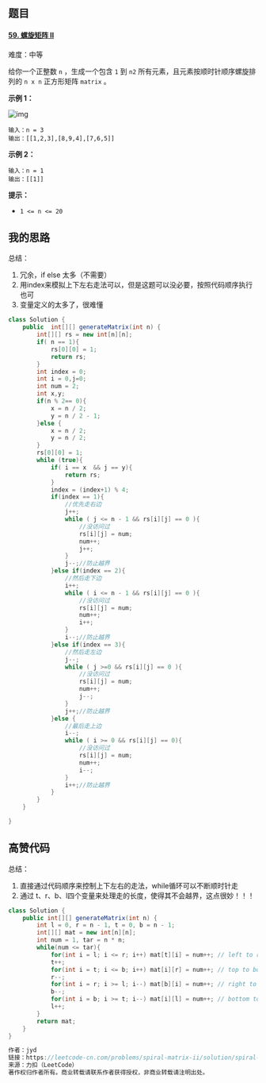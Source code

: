 ## 题目

#### [59. 螺旋矩阵 II](https://leetcode-cn.com/problems/spiral-matrix-ii/)

难度：中等

给你一个正整数 `n` ，生成一个包含 `1` 到 `n2` 所有元素，且元素按顺时针顺序螺旋排列的 `n x n` 正方形矩阵 `matrix` 。

**示例 1：**

![img](F:%5CTypora%5Cphotos%5Cspiraln.jpg)

```
输入：n = 3
输出：[[1,2,3],[8,9,4],[7,6,5]]
```

**示例 2：**

```
输入：n = 1
输出：[[1]]
```

**提示：**

- `1 <= n <= 20`



## 我的思路

总结：

1. 冗余，if else 太多（不需要）
2. 用index来模拟上下左右走法可以，但是这题可以没必要，按照代码顺序执行也可
3. 变量定义的太多了，很难懂

```java
class Solution {
    public  int[][] generateMatrix(int n) {
        int[][] rs = new int[n][n];
        if( n == 1){
            rs[0][0] = 1;
            return rs;
        }
        int index = 0;
        int i = 0,j=0;
        int num = 2;
        int x,y;
        if(n % 2== 0){
            x = n / 2;
            y = n / 2 - 1;
        }else {
            x = n / 2;
            y = n / 2;
        }
        rs[0][0] = 1;
        while (true){
            if( i == x  && j == y){
                return rs;
            }
            index = (index+1) % 4;
            if(index == 1){
                //优先走右边
                j++;
                while ( j <= n - 1 && rs[i][j] == 0 ){
                    //没访问过
                    rs[i][j] = num;
                    num++;
                    j++;
                }
                j--;//防止越界
            }else if(index == 2){
                //然后走下边
                i++;
                while ( i <= n - 1 && rs[i][j] == 0 ){
                    //没访问过
                    rs[i][j] = num;
                    num++;
                    i++;
                }
                i--;//防止越界
            }else if(index == 3){
                //然后走左边
                j--;
                while ( j >=0 && rs[i][j] == 0 ){
                    //没访问过
                    rs[i][j] = num;
                    num++;
                    j--;
                }
                j++;//防止越界
            }else {
                //最后走上边
                i--;
                while ( i >= 0 && rs[i][j] == 0){
                    //没访问过
                    rs[i][j] = num;
                    num++;
                    i--;
                }
                i++;//防止越界
            }
        }
    }

}
```

## 高赞代码

总结：

1. 直接通过代码顺序来控制上下左右的走法，while循环可以不断顺时针走
2. 通过 t、r、b、l四个变量来处理走的长度，使得其不会越界，这点很妙！！！

```java
class Solution {
    public int[][] generateMatrix(int n) {
        int l = 0, r = n - 1, t = 0, b = n - 1;
        int[][] mat = new int[n][n];
        int num = 1, tar = n * n;
        while(num <= tar){
            for(int i = l; i <= r; i++) mat[t][i] = num++; // left to right.
            t++;
            for(int i = t; i <= b; i++) mat[i][r] = num++; // top to bottom.
            r--;
            for(int i = r; i >= l; i--) mat[b][i] = num++; // right to left.
            b--;
            for(int i = b; i >= t; i--) mat[i][l] = num++; // bottom to top.
            l++;
        }
        return mat;
    }
}

作者：jyd
链接：https://leetcode-cn.com/problems/spiral-matrix-ii/solution/spiral-matrix-ii-mo-ni-fa-she-ding-bian-jie-qing-x/
来源：力扣（LeetCode）
著作权归作者所有。商业转载请联系作者获得授权，非商业转载请注明出处。
```


